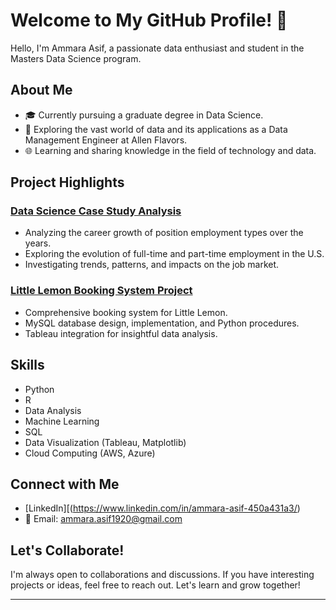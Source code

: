 # Welcome to My GitHub Profile! 👋

Hello, I'm Ammara Asif, a passionate data enthusiast and student in the Masters Data Science program.

## About Me

- 🎓 Currently pursuing a graduate degree in Data Science.
- 💼 Exploring the vast world of data and its applications as a Data Management Engineer at Allen Flavors.
- 🌐 Learning and sharing knowledge in the field of technology and data.

## Project Highlights

### [Data Science Case Study Analysis](https://github.com/aasif287/employment_types_data_science_project)
- Analyzing the career growth of position employment types over the years.
- Exploring the evolution of full-time and part-time employment in the U.S.
- Investigating trends, patterns, and impacts on the job market.


### [Little Lemon Booking System Project](https://github.com/aasif287/DataEngineerCapstone)
- Comprehensive booking system for Little Lemon.
- MySQL database design, implementation, and Python procedures.
- Tableau integration for insightful data analysis.


## Skills

- Python
- R
- Data Analysis
- Machine Learning
- SQL
- Data Visualization (Tableau, Matplotlib)
- Cloud Computing (AWS, Azure)

## Connect with Me

- [LinkedIn][(https://www.linkedin.com/in/ammara-asif-450a431a3/)
- 📧 Email: ammara.asif1920@gmail.com


## Let's Collaborate!

I'm always open to collaborations and discussions. If you have interesting projects or ideas, feel free to reach out. Let's learn and grow together!

---
